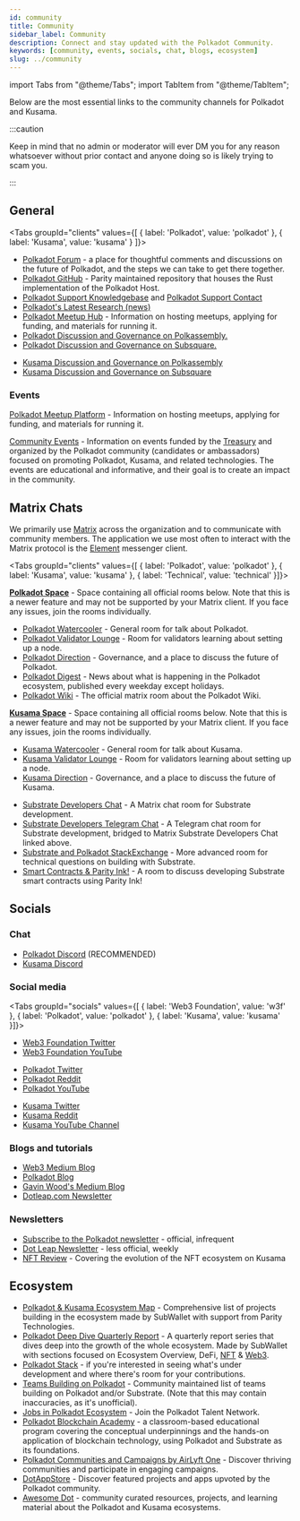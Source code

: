 ```yaml
---
id: community
title: Community
sidebar_label: Community
description: Connect and stay updated with the Polkadot Community.
keywords: [community, events, socials, chat, blogs, ecosystem]
slug: ../community
---
```


import Tabs from "@theme/Tabs"; import TabItem from "@theme/TabItem";

Below are the most essential links to the community channels for Polkadot and Kusama.

:::caution

Keep in mind that no admin or moderator will ever DM you for any reason whatsoever without prior
contact and anyone doing so is likely trying to scam you.

:::

## General

<!-- prettier-ignore -->
<Tabs 
  groupId="clients" 
  values={[
    { label: 'Polkadot', value: 'polkadot' },
    { label: 'Kusama', value: 'kusama' } ]}>

  <TabItem value="polkadot">
    <ul>
      <li>
      <a href="https://forum.polkadot.network/">Polkadot Forum</a> - a place for thoughtful comments and discussions on the future of Polkadot, and the steps we can take to get there together.
      </li>
      <li>
      <a href="https://github.com/paritytech/polkadot-sdk/tree/master/polkadot">Polkadot GitHub</a> - Parity maintained repository that houses the Rust implementation of the Polkadot Host.
      </li>
      <li>
      <a href="https://support.polkadot.network/support/home">Polkadot Support Knowledgebase</a> and <a href="https://support.polkadot.network">Polkadot Support Contact</a>
      </li>
      <li>
      <a href="https://research.web3.foundation/news">Polkadot's Latest Research (news)</a>
      </li>
      <li>
      <a href="https://www.notion.so/web3foundation/Polkadot-Meetup-Hub-4511c156770e4ba9936386d8be5fe5be">Polkadot Meetup Hub</a> - Information on hosting meetups, applying for funding, and materials for running it.
      </li>
      <li>
      <a href="https://polkadot.polkassembly.io/">Polkadot Discussion and Governance on Polkassembly.</a>
      </li>
      <li>
      <a href="https://polkadot.subsquare.io/discussions">Polkadot Discussion and Governance on Subsquare.</a>
      </li>
    </ul>
  </TabItem>

  <TabItem value="kusama">
    <ul>
      <li>
      <a href="https://kusama.polkassembly.io/">Kusama Discussion and Governance on Polkassembly</a>
      </li>
      <li>
      <a href="https://kusama.subsquare.io/discussions">Kusama Discussion and Governance on Subsquare</a>
      </li>
    </ul>
  </TabItem>

</Tabs>

### Events

[Polkadot Meetup Platform](https://www.meetup.com/pro/polkadot) - Information on hosting meetups,
applying for funding, and materials for running it.

[Community Events](https://web3foundation.notion.site/Community-Events-Introduction-05199fe6556b41f48a3390b1868c9ae7) -
Information on events funded by the [Treasury](https://polkadot.polkassembly.io/bounty/17) and
organized by the Polkadot community (candidates or ambassadors) focused on promoting Polkadot,
Kusama, and related technologies. The events are educational and informative, and their goal is to
create an impact in the community.

## Matrix Chats

We primarily use [Matrix](https://matrix.org) across the organization and to communicate with
community members. The application we use most often to interact with the Matrix protocol is the
[Element](https://app.element.io) messenger client.

<!-- prettier-ignore -->
<Tabs 
  groupId="clients" 
  values={[
    { label: 'Polkadot', value: 'polkadot' },
    { label: 'Kusama', value: 'kusama' },
    { label: 'Technical', value: 'technical' }]}>

  <TabItem value="polkadot">
    <p>
      <a href="https://matrix.to/#/#polkadot:web3.foundation"><strong>Polkadot Space</strong></a> - Space containing all official
      rooms below. Note that this is a newer feature and may not be supported by your Matrix client. If
      you face any issues, join the rooms individually.
    </p>
    <ul>
      <li>
      <a href="https://matrix.to/#/#polkadot-watercooler:parity.io">Polkadot Watercooler</a> - General room for talk about Polkadot. 
      </li>
      <li>
      <a href="https://matrix.to/#/#polkadotvalidatorlounge:web3.foundation">Polkadot Validator Lounge</a> - Room for validators learning about setting up a node.
      </li>
      <li>
      <a href="https://matrix.to/#/#Polkadot-Direction:parity.io">Polkadot Direction</a> - Governance, and a place to discuss the future of Polkadot.
      </li>
      <li>
      <a href="https://matrix.to/#/#dailydigest:web3.foundation">Polkadot Digest</a> - News about what is happening in the Polkadot ecosystem, published every weekday except holidays.
      </li>
      <li>
      <a href="https://matrix.to/#/#polkadotwikipublic:web3.foundation">Polkadot Wiki</a> - The official matrix room about the Polkadot Wiki.
      </li>
    </ul>
  </TabItem>

  <TabItem value="kusama">
    <p>
      <a href="https://matrix.to/#/#kusama:web3.foundation"><strong>Kusama Space</strong></a> - Space containing all official
      rooms below. Note that this is a newer feature and may not be supported by your Matrix client. If
      you face any issues, join the rooms individually.
    </p>
    <ul>
      <li>
      <a href="https://matrix.to/#/#kusamawatercooler:web3.foundation">Kusama Watercooler</a> - General room for talk about Kusama.
      </li>
      <li>
      <a href="https://matrix.to/#/#KusamaValidatorLounge:parity.io">Kusama Validator Lounge</a> - Room for validators learning about setting up a node.
      </li>
      <li>
      <a href="https://matrix.to/#/#Kusama-Direction:parity.io">Kusama Direction</a> - Governance, and a place to discuss the future of Kusama.
      </li>
    </ul>
  </TabItem>

  <TabItem value="technical">
    <ul>
      <li>
      <a href="https://matrix.to/#/#substratedevs:matrix.org">Substrate Developers Chat</a> - A Matrix chat room for Substrate development.
      </li>
      <li>
      <a href="https://t.me/substratedevs">Substrate Developers Telegram Chat</a> - A Telegram chat room for Substrate development, bridged to Matrix Substrate Developers Chat linked above.
      </li>
      <li>
      <a href="https://substrate.stackexchange.com/">Substrate and Polkadot StackExchange</a> - More advanced room for technical questions on building with Substrate.
      </li>
      <li>
      <a href="https://matrix.to/#/#ink:parity.io">Smart Contracts & Parity Ink!</a> - A room to discuss developing Substrate smart contracts using Parity Ink!
      </li>
    </ul>
  </TabItem>

</Tabs>

## Socials

### Chat

- [Polkadot Discord](https://dot.li/discord) (RECOMMENDED)
- [Kusama Discord](https://kusa.ma/discord)

### Social media

<!-- prettier-ignore -->
<Tabs 
  groupId="socials" 
  values={[
    { label: 'Web3 Foundation', value: 'w3f' },
    { label: 'Polkadot', value: 'polkadot' },
    { label: 'Kusama', value: 'kusama' }]}>

<TabItem value="w3f">
  <ul>
    <li>
    <a href="https://twitter.com/web3foundation">Web3 Foundation Twitter</a>
    </li>
    <li>
    <a href="https://www.youtube.com/channel/UClnw_bcNg4CAzF772qEtq4g">Web3 Foundation YouTube</a>
    </li>
  </ul>
</TabItem>

<TabItem value="polkadot">
  <ul>
    <li>
    <a href="https://twitter.com/Polkadot">Polkadot Twitter</a>
    </li>
    <li>
    <a href="https://www.reddit.com/r/polkadot">Polkadot Reddit</a>
    </li>
    <li>
    <a href="https://www.youtube.com/channel/UCB7PbjuZLEba_znc7mEGNgw">Polkadot YouTube</a>
    </li>
  </ul>
</TabItem>

<TabItem value="kusama">
  <ul>
    <li>
    <a href="https://twitter.com/kusamanetwork">Kusama Twitter</a>
    </li>
    <li>
    <a href="https://www.reddit.com/r/Kusama">Kusama Reddit</a>
    </li>
    <li>
    <a href="https://youtube.com/c/kusamanetwork">Kusama YouTube Channel</a>
    </li>
  </ul>
</TabItem>

</Tabs>

### Blogs and tutorials

- [Web3 Medium Blog](https://medium.com/@web3)
- [Polkadot Blog](https://polkadot.network/blog/)
- [Gavin Wood's Medium Blog](https://medium.com/@gavofyork)
- [Dotleap.com Newsletter](https://newsletter.dotleap.com/)

### Newsletters

- [Subscribe to the Polkadot newsletter](https://share.hsforms.com/1LL1CBwiASxC5pJUYZAiDVw4752a) -
  official, infrequent
- [Dot Leap Newsletter](https://dotleap.substack.com/) - less official, weekly
- [NFT Review](https://news.nft.review) - Covering the evolution of the NFT ecosystem on Kusama

## Ecosystem

- [Polkadot & Kusama Ecosystem Map](https://dotinsights.subwallet.app/) - Comprehensive list of
  projects building in the ecosystem made by SubWallet with support from Parity Technologies.
- [Polkadot Deep Dive Quarterly Report](https://dotinsights.subwallet.app/polkadot-report-q4-2022-en/) -
  A quarterly report series that dives deep into the growth of the whole ecosystem. Made by
  SubWallet with sections focused on Ecosystem Overview, DeFi, [NFT](../learn/learn-nft.md) &
  [Web3](./web3-and-polkadot.md).
- [Polkadot Stack](../build/build-open-source.md) - if you're interested in seeing what's under
  development and where there's room for your contributions.
- [Teams Building on Polkadot](https://polkaproject.com/) - Community maintained list of teams
  building on Polkadot and/or Substrate. (Note that this may contain inaccuracies, as it's
  unofficial).
- [Jobs in Polkadot Ecosystem](https://polkadot.getro.com/jobs) - Join the Polkadot Talent Network.
- [Polkadot Blockchain Academy](https://polkadot.network/development/blockchain-academy/) - a
  classroom-based educational program covering the conceptual underpinnings and the hands-on
  application of blockchain technology, using Polkadot and Substrate as its foundations.
- [Polkadot Communities and Campaigns by AirLyft One](https://airlyft.one/communities?ecosystem=POLKADOT) -
  Discover thriving communities and participate in engaging campaigns.
- [DotAppStore](https://dotappstore.com/) - Discover featured projects and apps upvoted by the
  Polkadot community.
- [Awesome Dot](https://github.com/haquefardeen/awesome-dot) - community curated resources,
  projects, and learning material about the Polkadot and Kusama ecosystems.
